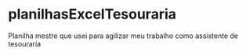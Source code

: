 # planilhasExcelTesouraria
Planilha mestre que usei para agilizar meu trabalho como assistente de tesouraria

